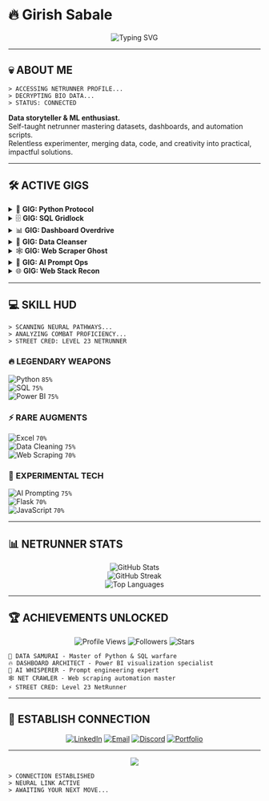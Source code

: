 # 🔥 Girish Sabale

<div align="center">
  <img src="https://readme-typing-svg.demolab.com?font=Orbitron&size=24&duration=3000&pause=1000&color=FF003C&center=true&vCenter=true&multiline=true&width=600&height=100&lines=Gear+up%2C+Samurai+-+grab+your+hottest+iron+.;Time+to+be+a+legend+." alt="Typing SVG" />
</div>

---

## 💀 ABOUT ME

```
> ACCESSING NETRUNNER PROFILE...
> DECRYPTING BIO DATA...
> STATUS: CONNECTED
```

**Data storyteller & ML enthusiast.**  
Self-taught netrunner mastering datasets, dashboards, and automation scripts.  
Relentless experimenter, merging data, code, and creativity into practical, impactful solutions.

---

## 🛠 ACTIVE GIGS

<details>
<summary>🐍 <b>GIG: Python Protocol</b></summary>

```
Client: Data Syndicate
Reward: +250 XP | +1 Street Cred (DataOps)
Danger Level: ███░░
Briefing: Deploy Python scripts to clean, slice, and weaponize raw data. 
         Utilize pandas, numpy, matplotlib to turn chaos into precision insights.
Status: 🔄 Always Upgrading
```
</details>

<details>
<summary>🗄️ <b>GIG: SQL Gridlock</b></summary>

```
Client: CyberNet Database
Reward: +200 XP | +1 Street Cred (DataOps)
Danger Level: ███░░
Briefing: Dive into PostgreSQL & SQL queries, wrangling massive datasets. 
         Optimize, join, and query for maximum intel extraction.
Status: 🔄 Always Upgrading
```
</details>

<details>
<summary>📊 <b>GIG: Dashboard Overdrive</b></summary>

```
Client: Viz Syndicate
Reward: +250 XP | +1 Street Cred (BI)
Danger Level: ███░░
Briefing: Power BI & Tableau dashboards — color combos, layouts, interactive visuals. 
         Translate numbers into actionable intel.
Status: 🔄 Always Upgrading
```
</details>

<details>
<summary>🧹 <b>GIG: Data Cleanser</b></summary>

```
Client: Python Underground
Reward: +200 XP | +1 Street Cred
Danger Level: ███░░
Briefing: Data cleaning in Python using pandas & numpy. 
         Scrub, standardize, and structure data for maximum clarity.
Status: 🔄 Always Upgrading
```
</details>

<details>
<summary>🕸️ <b>GIG: Web Scraper Ghost</b></summary>

```
Client: NetCrawler Corp
Reward: +180 XP | +0.5 Street Cred
Danger Level: ██░░░
Briefing: Scrape the net with BeautifulSoup. Extract intel from websites and APIs, 
         automate data gathering, and feed the dashboards.
Status: 🔄 Always Upgrading
```
</details>

<details>
<summary>🧠 <b>GIG: AI Prompt Ops</b></summary>

```
Client: GenAI Labs
Reward: +200 XP | +1 Street Cred
Danger Level: ███░░
Briefing: Experiment with Generative AI, prompt engineering, and small automation tasks. 
         Turn creative sparks into functional outputs.
Status: 🔄 Always Upgrading
```
</details>

<details>
<summary>🌐 <b>GIG: Web Stack Recon</b></summary>

```
Client: Frontline Ops
Reward: +150 XP | +0.5 Street Cred
Danger Level: ██░░░
Briefing: HTML, CSS, JS & Flask — small web projects and interactive apps. 
         Build interfaces for data visualization and AI experiments.
Status: 🔄 Always Upgrading
```
</details>

---

## 💻 SKILL HUD

```
> SCANNING NEURAL PATHWAYS...
> ANALYZING COMBAT PROFICIENCY...
> STREET CRED: LEVEL 23 NETRUNNER
```

### 🔥 **LEGENDARY WEAPONS**
![Python](https://img.shields.io/badge/Python-▓▓▓▓▓▓▓▓░░-FF003C?style=for-the-badge&logo=python&logoColor=white) `85%`  
![SQL](https://img.shields.io/badge/SQL-▓▓▓▓▓▓▓░░░-00FFF7?style=for-the-badge&logo=postgresql&logoColor=white) `75%`  
![Power BI](https://img.shields.io/badge/Power_BI-▓▓▓▓▓▓▓░░░-FFD700?style=for-the-badge&logo=powerbi&logoColor=white) `75%`  

### ⚡ **RARE AUGMENTS**
![Excel](https://img.shields.io/badge/Excel-▓▓▓▓▓▓░░░░-217346?style=for-the-badge&logo=microsoftexcel&logoColor=white) `70%`  
![Data Cleaning](https://img.shields.io/badge/Data_Cleaning-▓▓▓▓▓▓▓░░░-9F2B68?style=for-the-badge) `75%`  
![Web Scraping](https://img.shields.io/badge/Web_Scraping-▓▓▓▓▓▓░░░░-E4405F?style=for-the-badge) `70%`  

### 🧪 **EXPERIMENTAL TECH**
![AI Prompting](https://img.shields.io/badge/AI_Prompting-▓▓▓▓▓▓▓░░░-8A2BE2?style=for-the-badge) `75%`  
![Flask](https://img.shields.io/badge/Flask-▓▓▓▓▓▓░░░░-000000?style=for-the-badge&logo=flask&logoColor=white) `70%`  
![JavaScript](https://img.shields.io/badge/JavaScript-▓▓▓▓▓▓░░░░-F7DF1E?style=for-the-badge&logo=javascript&logoColor=black) `70%`  

---

## 📊 NETRUNNER STATS

<div align="center">
  <img src="https://github-readme-stats.vercel.app/api?username=girishsabale&show_icons=true&theme=radical&hide_border=true&bg_color=0d1117&title_color=ff003c&icon_color=00fff7&text_color=ffffff" alt="GitHub Stats" />
</div>

<div align="center">
  <img src="https://github-readme-streak-stats.herokuapp.com/?user=girishsabale&theme=radical&hide_border=true&background=0d1117&stroke=ff003c&ring=ff003c&fire=00fff7&currStreakNum=ffffff&sideNums=ffffff&currStreakLabel=ff003c&sideLabels=00fff7&dates=ffffff" alt="GitHub Streak" />
</div>

<div align="center">
  <img src="https://github-readme-stats.vercel.app/api/top-langs/?username=girishsabale&layout=compact&theme=radical&hide_border=true&bg_color=0d1117&title_color=ff003c&text_color=ffffff" alt="Top Languages" />
</div>

---

## 🏆 ACHIEVEMENTS UNLOCKED

<div align="center">

![Profile Views](https://komarev.com/ghpvc/?username=girishsabale&style=for-the-badge&color=ff003c)
![Followers](https://img.shields.io/github/followers/girishsabale?style=for-the-badge&color=00fff7&labelColor=0d1117)
![Stars](https://img.shields.io/github/stars/girishsabale?style=for-the-badge&color=ffd700&labelColor=0d1117)

</div>

```
🎯 DATA SAMURAI - Master of Python & SQL warfare
🔥 DASHBOARD ARCHITECT - Power BI visualization specialist  
🧠 AI WHISPERER - Prompt engineering expert
🕸️ NET CRAWLER - Web scraping automation master
⚡ STREET CRED: Level 23 NetRunner
```

---

## 📡 ESTABLISH CONNECTION

<div align="center">

[![LinkedIn](https://img.shields.io/badge/LinkedIn-CONNECT-0077B5?style=for-the-badge&logo=linkedin&logoColor=white)](https://www.linkedin.com/in/girishsabale/)
[![Email](https://img.shields.io/badge/Email-SEND_MESSAGE-D14836?style=for-the-badge&logo=gmail&logoColor=white)](mailto:girishsabale0010@gmail.com)
[![Discord](https://img.shields.io/badge/Discord-JOIN_CREW-5865F2?style=for-the-badge&logo=discord&logoColor=white)](https://discord.gg/NwMwuj6qzn)
[![Portfolio](https://img.shields.io/badge/Portfolio-VIEW_WORK-FF003C?style=for-the-badge&logo=githubpages&logoColor=white)](https://yourportfolio.com)

</div>

---

<div align="center">
  <img src="https://capsule-render.vercel.app/api?type=waving&color=gradient&customColorList=6,11,20&height=150&section=footer&text=STAY%20WIRED%2C%20SAMURAI&fontSize=30&fontColor=ffffff&animation=twinkling&fontAlignY=75" />
</div>

```
> CONNECTION ESTABLISHED
> NEURAL LINK ACTIVE
> AWAITING YOUR NEXT MOVE...
```
